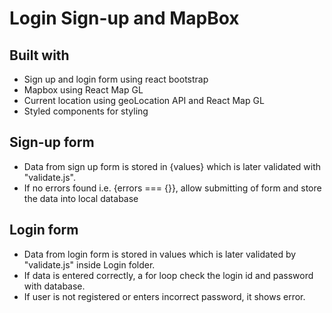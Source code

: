 # Login Sign-up and MapBox

## Built with

* Sign up and login form using react bootstrap
* Mapbox using React Map GL
* Current location using geoLocation API and React Map GL
* Styled components for styling

## Sign-up form

* Data from sign up form is stored in {values} which is later validated with "validate.js".
* If no errors found i.e. {errors === {}}, allow submitting of form and store the data into local database

## Login form

* Data from login form is stored in values which is later validated by "validate.js" inside Login folder.
* If data is entered correctly, a for loop check the login id and password with database.
* If user is not registered or enters incorrect password, it shows error.
